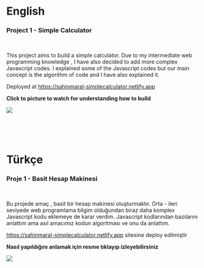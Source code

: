 # English

### Project 1 - Simple Calculator

<br/>

This project aims to build a simple calculator. Due to my intermediate web programming knowledge , I have also decided to add more complex Javascript codes. I explained some of the Javascript codes but our main concept is the algorithm of code and I have also explained it.

Deployed at https://sahinmaral-simplecalculator.netlify.app

<b>Click to picture to watch for understanding how to build </b>

<a href="https://www.youtube.com/watch?v=OlRJ2gqkEPk">

![](https://i9.ytimg.com/vi_webp/OlRJ2gqkEPk/mqdefault.webp?v=63cd9e40&sqp=CPS7tp4G&rs=AOn4CLCh7GyiGXqeXh_PPaUsg1pV7unZTw)
</a>

<br/>
<br/>
<br/>

# Türkçe

### Proje 1 - Basit Hesap Makinesi

<br/>

Bu projede amaç , basit bir hesap makinesi oluşturmaktır. Orta - ileri seviyede web programlama bilgim olduğundan biraz daha komplex Javascript kodu eklemeye de karar verdim. Javascript kodlarından bazılarını anlattım ama asıl amacımız kodun algoritması ve onu da anlattım.

https://sahinmaral-simplecalculator.netlify.app sitesine deploy edilmiştir

<b> Nasıl yapıldığını anlamak için resme tıklayıp izleyebilirsiniz </b>

<a href="https://www.youtube.com/watch?v=OlRJ2gqkEPk">

![](https://i9.ytimg.com/vi_webp/OlRJ2gqkEPk/mqdefault.webp?v=63cd9e40&sqp=CPS7tp4G&rs=AOn4CLCh7GyiGXqeXh_PPaUsg1pV7unZTw)
</a>


